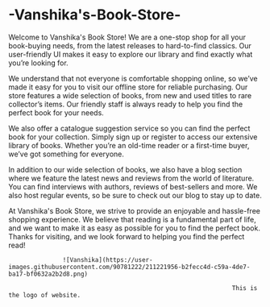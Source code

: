 # -Vanshika's-Book-Store-
Welcome to Vanshika's Book Store! We are a one-stop shop for all your book-buying needs, from the latest releases to hard-to-find classics. Our user-friendly UI makes it easy to explore our library and find exactly what you’re looking for.

We understand that not everyone is comfortable shopping online, so we’ve made it easy for you to visit our offline store for reliable purchasing. Our store features a wide selection of books, from new and used titles to rare collector’s items. Our friendly staff is always ready to help you find the perfect book for your needs.

We also offer a catalogue suggestion service so you can find the perfect book for your collection. Simply sign up or register to access our extensive library of books. Whether you’re an old-time reader or a first-time buyer, we’ve got something for everyone.

In addition to our wide selection of books, we also have a blog section where we feature the latest news and reviews from the world of literature. You can find interviews with authors, reviews of best-sellers and more. We also host regular events, so be sure to check out our blog to stay up to date.

At Vanshika's Book Store, we strive to provide an enjoyable and hassle-free shopping experience. We believe that reading is a fundamental part of life, and we want to make it as easy as possible for you to find the perfect book. Thanks for visiting, and we look forward to helping you find the perfect read!

                   ![Vanshika](https://user-images.githubusercontent.com/90781222/211221956-b2fecc4d-c59a-4de7-ba17-bf0632a2b2d8.png)

                                                                  This is the logo of website. 
